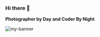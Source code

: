 ### Hi there 👋
**Photographer by Day and Coder By Night**

<img src="https://user-images.githubusercontent.com/71788604/132047546-9f9248b9-a7d4-4d01-8f5f-d7cf7f5f76a8.jpg" alt="my-banner"/>


<!--
**AmanNawazManjith/AmanNawazManjith** is a ✨ _special_ ✨ repository because its `README.md` (this file) appears on your GitHub profile.

Here are some ideas to get you started:

- 🔭 I’m currently working on ...
- 🌱 I’m currently learning ...
- 👯 I’m looking to collaborate on ...
- 🤔 I’m looking for help with ...
- 💬 Ask me about ...
- 📫 How to reach me: ...
- 😄 Pronouns: ...
- ⚡ Fun fact: ...
-->
